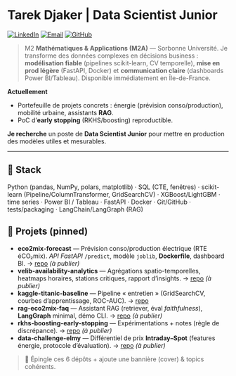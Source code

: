 # Tarek Djaker | Data Scientist Junior

[![LinkedIn](https://img.shields.io/badge/LinkedIn-0A66C2?logo=linkedin&logoColor=white)](https://linkedin.com/in/tarek-djaker-9084a8244)
[![Email](https://img.shields.io/badge/Email-djakertarek%40gmail.com-orange?logo=gmail&logoColor=white)](mailto:djakertarek@gmail.com)
[![GitHub](https://img.shields.io/badge/GitHub-TarekDjaker-black?logo=github&logoColor=white)](https://github.com/TarekDjaker)

> M2 **Mathématiques & Applications (M2A)** — Sorbonne Université. Je transforme des données complexes en décisions business : **modélisation fiable** (pipelines scikit-learn, CV temporelle), **mise en prod légère** (FastAPI, Docker) et **communication claire** (dashboards Power BI/Tableau). Disponible immédiatement en Île-de-France.

**Actuellement**
- Portefeuille de projets concrets : énergie (prévision conso/production), mobilité urbaine, assistants **RAG**.
- PoC d’**early stopping** (RKHS/boosting) reproductible.

**Je recherche** un poste de **Data Scientist Junior** pour mettre en production des modèles utiles et mesurables.

---

## 🧰 Stack
Python (pandas, NumPy, polars, matplotlib) · SQL (CTE, fenêtres) · scikit-learn (Pipeline/ColumnTransformer, GridSearchCV) · XGBoost/LightGBM · time series · Power BI / Tableau · FastAPI · Docker · Git/GitHub · tests/packaging · LangChain/LangGraph (RAG)

## 🚀 Projets (pinned)
- **eco2mix-forecast** — Prévision conso/production électrique (RTE éCO₂mix). *API FastAPI* `/predict`, modèle `joblib`, **Dockerfile**, dashboard BI. → [repo](https://github.com/TarekDjaker/eco2mix-forecast) *(à publier)*
- **velib-availability-analytics** — Agrégations spatio-temporelles, heatmaps horaires, stations critiques, rapport d’insights. → [repo](https://github.com/TarekDjaker/velib-availability-analytics) *(à publier)*
- **kaggle-titanic-baseline** — Pipeline « entretien » (GridSearchCV, courbes d’apprentissage, ROC-AUC). → [repo](https://github.com/TarekDjaker/kaggle-titanic-baseline)
- **rag-eco2mix-faq** — Assistant RAG (retriever, éval *faithfulness*), **LangGraph** minimal, démo CLI. → [repo](https://github.com/TarekDjaker/rag-eco2mix-faq) *(à publier)*
- **rkhs-boosting-early-stopping** — Expérimentations + notes (règle de discrépance). → [repo](https://github.com/TarekDjaker/rkhs-boosting-early-stopping) *(à publier)*
- **data-challenge-elmy** — Différentiel de prix **Intraday–Spot** (features énergie, protocole d’évaluation). → [repo](https://github.com/TarekDjaker/elmy-spot-intraday-delta) *(à publier)*

> 📌 Épingle ces 6 dépôts + ajoute une bannière (cover) & topics cohérents.
